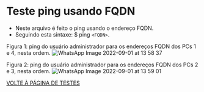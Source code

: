 
# Teste ping usando FQDN

- Neste arquivo é feito o ping usando o endereço FQDN.
- Seguindo esta sintaxe:  $ ping ``<FQDN>``.

Figura 1: ping do usuário administrador para os endereços FQDN dos PCs 1 e 4, nesta ordem.
![WhatsApp Image 2022-09-01 at 13 58 37](https://user-images.githubusercontent.com/97605797/187971059-ca18b85e-8fea-4815-85ba-90947f0dd48a.jpeg)


Figura 2: ping do usuário administrador para os endereços FQDN dos PCs 2 e 3, nesta ordem.
![WhatsApp Image 2022-09-01 at 13 59 01](https://user-images.githubusercontent.com/97605797/187971063-1977a4f4-a7c3-4020-a897-84be3ae8e7f6.jpeg)

[VOLTE À PÁGINA DE TESTES](https://github.com/laurargs/RedeApolo/blob/main/RedeApolo-main/RedeApolo-main/testes.md)

